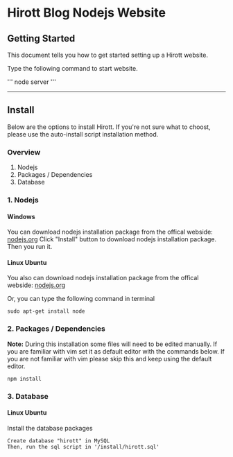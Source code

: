 # Hirott Blog Nodejs Website

## Getting Started
This document tells you how to get started setting up a Hirott website. 

Type the following command to start website.

'''
node server
'''

---

## Install
Below are the options to install Hirott. If you're not sure what to choost, please use the auto-install script installation method.

### Overview

1. Nodejs
2. Packages / Dependencies
3. Database

### 1. Nodejs

#### Windows

You can download nodejs installation package from the offical webside: [nodejs.org](http://www.nodejs.org)
Click "Install" button to download nodejs installation package. Then you run it.

#### Linux Ubuntu

You also can download nodejs installation package from the offical webside: [nodejs.org](http://www.nodejs.org)

Or, you can type the following command in terminal

```
sudo apt-get install node
```

### 2. Packages / Dependencies

**Note:** During this installation some files will need to be edited manually. If you are familiar with vim set it as default editor with the commands below. If you are not familiar with vim please skip this and keep using the default editor.

```
npm install
```

### 3. Database

#### Linux Ubuntu

Install the database packages

```
Create database "hirott" in MySQL
Then, run the sql script in '/install/hirott.sql'